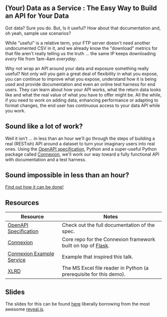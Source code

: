 ## (Your) Data as a Service : The Easy Way to Build an API for Your Data

Got data?  Sure you do.  But, Is it useful?  How about that documentation and, oh yeah, sample use scenarios?

While "useful" is a relative term, your FTP server doesn't need another undocumented CSV in it, and we already know the "download" metrics for that file aren't really telling us the truth ... the same IP keeps downloading _every_ file from 1am-4am _everyday_.

Why not wrap an API around your data and exposure something really useful?  Not only will you gain a great deal of flexibility in what you expose, you can continue to improve what you expose, understand how it is being used and provide documentation and even an online test harness for end users.  They can learn about how your API works, what the return data looks like and what the real value of what you have to offer might be.  All the while, if you need to work on adding data, enhancing performance or adapting to format changes, the end user has continuous access to your data API while you work.

## Sound like a lot of work?

Well it isn't ... in less than an hour we'll go through the steps of building a real (RESTish) API around a dataset to turn your imaginary users into real ones.  Using the [OpenAPI specification](https://openapis.org), Python and a super-useful Python package called [Connexion](https://github.com/zalando/connexion), we'll work our way toward a fully functional API with documentation and a test harness.  

## Sound impossible in less than an hour?

[Find out how it can be done!](./code)

## Resources


| Resource |    Notes        |
|------|-----------------|
| [OpenAPI Specification](https://github.com/OAI/OpenAPI-Specification)     | Check out the full documentation of the spec. |
| [Connexion](https://github.com/zalando/connexion) | Core repo for the Connexion framework built on top of [Flask](http://flask.pocoo.org/). |
| [Connexion Example Service](https://github.com/hjacobs/connexion-example)| Example that inspired this talk. |
| [XLRD](https://github.com/python-excel/xlrd) | The MS Excel file reader in Python (a prerequisite for this demo). |

## Slides 
The slides for this can be found [here](./slides) liberally borrowing from the most awesome [reveal.js](http://lab.hakim.se/reveal-js/).